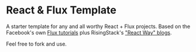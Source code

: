 # React & Flux Template

A starter template for any and all worthy React + Flux projects. Based on the Facebook's own [Flux tutorials](https://facebook.github.io/flux/docs/todo-list.html#content) plus RisingStack's ["React Way" blogs](http://blog.risingstack.com/the-react-way-getting-started-tutorial/).

Feel free to fork and use.
